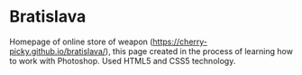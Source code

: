 # Bratislava
Homepage of online store of weapon (https://cherry-picky.github.io/bratislava/), this page created in the process of learning how to work with Photoshop. 
Used HTML5 and CSS5 technology.
